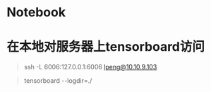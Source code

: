 # Notebook
# 在本地对服务器上tensorboard访问
> ssh -L 6006:127.0.0.1:6006 lpeng@10.10.9.103

> tensorboard --logdir=./
